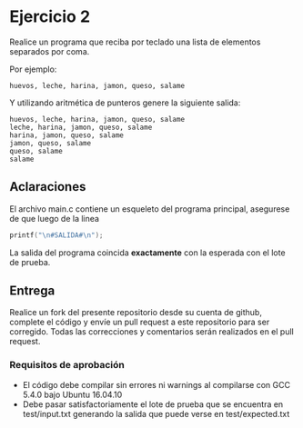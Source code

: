 # Ejercicio 2

Realice un programa que reciba por teclado una lista de elementos separados por coma.

Por ejemplo:

```
huevos, leche, harina, jamon, queso, salame
```

Y utilizando aritmética de punteros genere la siguiente salida:

```
huevos, leche, harina, jamon, queso, salame
leche, harina, jamon, queso, salame
harina, jamon, queso, salame
jamon, queso, salame
queso, salame
salame
```

## Aclaraciones
El archivo main.c contiene un esqueleto del programa principal, asegurese de que luego de la linea 

```c
printf("\n#SALIDA#\n");
```

La salida del programa coincida **exactamente** con la esperada con el lote de prueba.

## Entrega
Realice un fork del presente repositorio desde su cuenta de github, complete el código y envíe un pull request a este repositorio para ser corregido.
Todas las correcciones y comentarios serán realizados en el pull request.

### Requisitos de aprobación
* El código debe compilar sin errores ni warnings al compilarse con GCC 5.4.0 bajo Ubuntu 16.04.10
* Debe pasar satisfactoriamente el lote de prueba que se encuentra en test/input.txt generando la salida que puede verse en test/expected.txt
